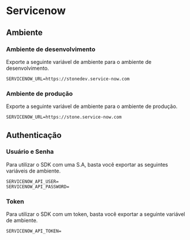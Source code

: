 # Servicenow

## Ambiente

### Ambiente de desenvolvimento
Exporte a seguinte variável de ambiente para o ambiente de desenvolvimento.

```env
SERVICENOW_URL=https://stonedev.service-now.com
```

### Ambiente de produção
Exporte a seguinte variável de ambiente para o ambiente de produção.

```env
SERVICENOW_URL=https://stone.service-now.com
```


## Authenticação

### Usuário e Senha
Para utilizar o SDK com uma S.A, basta você exportar as seguintes variáveis de ambiente.

```env
SERVICENOW_API_USER=
SERVICENOW_API_PASSWORD=
```

### Token
Para utilizar o SDK com um token, basta você exportar a seguinte variável de ambiente.

```env
SERVICENOW_API_TOKEN=
```
